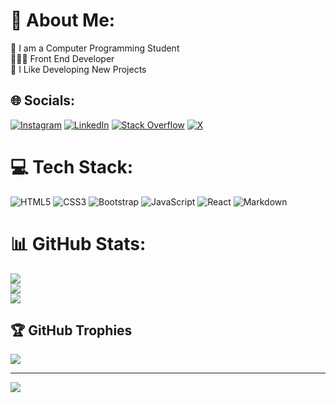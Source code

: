 
# 💫 About Me:
📝 I am a Computer Programming Student<br>🧑🏻‍💻 Front End Developer<br>📁 I Like Developing New Projects


## 🌐 Socials:
[![Instagram](https://img.shields.io/badge/Instagram-%23E4405F.svg?logo=Instagram&logoColor=white)](https://instagram.com/https://www.instagram.com/omer_k.16) [![LinkedIn](https://img.shields.io/badge/LinkedIn-%230077B5.svg?logo=linkedin&logoColor=white)](https://linkedin.com/in/https://www.linkedin.com/in/omer-kurnaz-/) [![Stack Overflow](https://img.shields.io/badge/-Stackoverflow-FE7A16?logo=stack-overflow&logoColor=white)](https://stackoverflow.com/users/https://stackoverflow.com/users/23186935/%c3%96mer) [![X](https://img.shields.io/badge/X-black.svg?logo=X&logoColor=white)](https://x.com/https://x.com/MER1047354) 

# 💻 Tech Stack:
![HTML5](https://img.shields.io/badge/html5-%23E34F26.svg?style=for-the-badge&logo=html5&logoColor=white) ![CSS3](https://img.shields.io/badge/css3-%231572B6.svg?style=for-the-badge&logo=css3&logoColor=white) ![Bootstrap](https://img.shields.io/badge/bootstrap-%238511FA.svg?style=for-the-badge&logo=bootstrap&logoColor=white) ![JavaScript](https://img.shields.io/badge/javascript-%23323330.svg?style=for-the-badge&logo=javascript&logoColor=%23F7DF1E) ![React](https://img.shields.io/badge/react-%2320232a.svg?style=for-the-badge&logo=react&logoColor=%2361DAFB) ![Markdown](https://img.shields.io/badge/markdown-%23000000.svg?style=for-the-badge&logo=markdown&logoColor=white)
# 📊 GitHub Stats:
![](https://github-readme-stats.vercel.app/api?username=Omer1640&theme=neon&hide_border=false&include_all_commits=false&count_private=false)<br/>
![](https://github-readme-streak-stats.herokuapp.com/?user=Omer1640&theme=neon&hide_border=false)<br/>
![](https://github-readme-stats.vercel.app/api/top-langs/?username=Omer1640&theme=neon&hide_border=false&include_all_commits=false&count_private=false&layout=compact)

## 🏆 GitHub Trophies
![](https://github-profile-trophy.vercel.app/?username=Omer1640&theme=radical&no-frame=false&no-bg=true&margin-w=4)

---
[![](https://visitcount.itsvg.in/api?id=Omer1640&icon=5&color=0)](https://visitcount.itsvg.in)

<!-- Proudly created with GPRM ( https://gprm.itsvg.in ) -->
